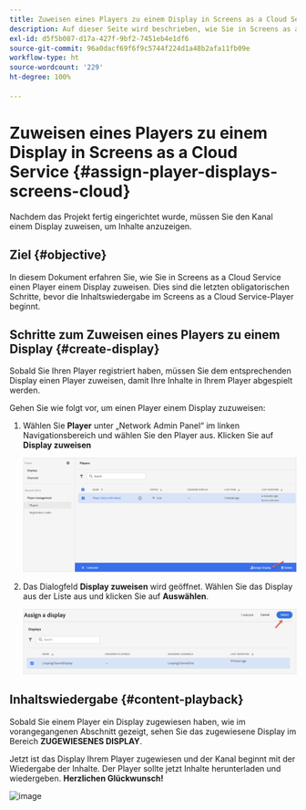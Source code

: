 ```yaml
---
title: Zuweisen eines Players zu einem Display in Screens as a Cloud Service
description: Auf dieser Seite wird beschrieben, wie Sie in Screens as a Cloud Service einen Player einem Display zuweisen.
exl-id: d5f5b087-d17a-427f-9bf2-7451eb4e1df6
source-git-commit: 96a0dacf69f6f9c5744f224d1a48b2afa11fb09e
workflow-type: ht
source-wordcount: '229'
ht-degree: 100%

---
```


# Zuweisen eines Players zu einem Display in Screens as a Cloud Service {#assign-player-displays-screens-cloud}

Nachdem das Projekt fertig eingerichtet wurde, müssen Sie den Kanal einem Display zuweisen, um Inhalte anzuzeigen.

## Ziel {#objective}

In diesem Dokument erfahren Sie, wie Sie in Screens as a Cloud Service einen Player einem Display zuweisen. Dies sind die letzten obligatorischen Schritte, bevor die Inhaltswiedergabe im Screens as a Cloud Service-Player beginnt.

## Schritte zum Zuweisen eines Players zu einem Display {#create-display}

Sobald Sie Ihren Player registriert haben, müssen Sie dem entsprechenden Display einen Player zuweisen, damit Ihre Inhalte in Ihrem Player abgespielt werden.

Gehen Sie wie folgt vor, um einen Player einem Display zuzuweisen:

1. Wählen Sie **Player** unter „Network Admin Panel“ im linken Navigationsbereich und wählen Sie den Player aus. Klicken Sie auf **Display zuweisen**

   ![image](/help/screens-cloud/assets/player/register-player7.png)

1. Das Dialogfeld **Display zuweisen** wird geöffnet. Wählen Sie das Display aus der Liste aus und klicken Sie auf **Auswählen**.

   ![image](/help/screens-cloud/assets/player/register-player8.png)

## Inhaltswiedergabe {#content-playback}

Sobald Sie einem Player ein Display zugewiesen haben, wie im vorangegangenen Abschnitt gezeigt, sehen Sie das zugewiesene Display im Bereich **ZUGEWIESENES DISPLAY**.

Jetzt ist das Display Ihrem Player zugewiesen und der Kanal beginnt mit der Wiedergabe der Inhalte. Der Player sollte jetzt Inhalte herunterladen und wiedergeben. **Herzlichen Glückwunsch!**

![image](/help/screens-cloud/assets/player/output.gif)
